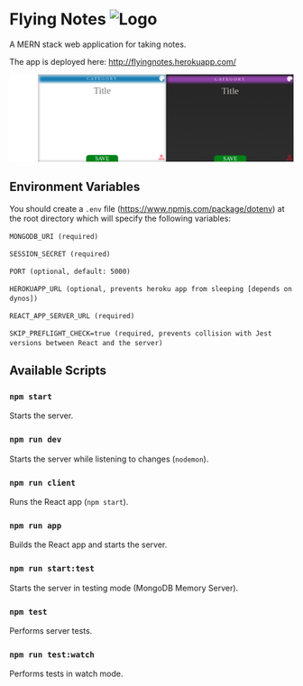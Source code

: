 # Flying Notes ![Logo](/client/public/favicon.ico)

A MERN stack web application for taking notes.

The app is deployed here: http://flyingnotes.herokuapp.com/

![Notes](/images/notes.png)</br>

## Environment Variables

You should create a `.env` file (https://www.npmjs.com/package/dotenv) at the root directory which will specify the following variables:</br>

`MONGODB_URI (required)`</br>

`SESSION_SECRET (required)`</br>

`PORT (optional, default: 5000)`</br>

`HEROKUAPP_URL (optional, prevents heroku app from sleeping [depends on dynos])`</br>

`REACT_APP_SERVER_URL (required)`</br>

`SKIP_PREFLIGHT_CHECK=true (required, prevents collision with Jest versions between React and the server)`</br>

## Available Scripts

### `npm start`

Starts the server.</br>

### `npm run dev`

Starts the server while listening to changes (`nodemon`).</br>

### `npm run client`

Runs the React app (`npm start`).</br>

### `npm run app`

Builds the React app and starts the server.

### `npm run start:test`

Starts the server in testing mode (MongoDB Memory Server).</br>

### `npm test`

Performs server tests.</br>

### `npm run test:watch`

Performs tests in watch mode.
